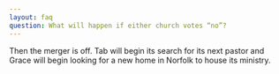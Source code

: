 ```yaml
---
layout: faq
question: What will happen if either church votes “no”?
---
```

Then the merger is off.  Tab will begin its search for its next pastor and Grace will begin looking for a new home in Norfolk to house its ministry. 